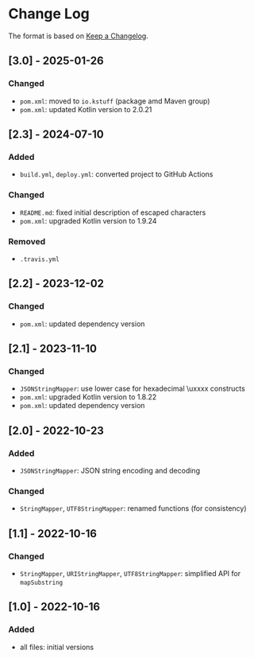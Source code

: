 # Change Log

The format is based on [Keep a Changelog](http://keepachangelog.com/).

## [3.0] - 2025-01-26
### Changed
- `pom.xml`: moved to `io.kstuff` (package amd Maven group)
- `pom.xml`: updated Kotlin version to 2.0.21

## [2.3] - 2024-07-10
### Added
- `build.yml`, `deploy.yml`: converted project to GitHub Actions
### Changed
- `README.md`: fixed initial description of escaped characters
- `pom.xml`: upgraded Kotlin version to 1.9.24
### Removed
- `.travis.yml`

## [2.2] - 2023-12-02
### Changed
- `pom.xml`: updated dependency version

## [2.1] - 2023-11-10
### Changed
- `JSONStringMapper`: use lower case for hexadecimal \uxxxx constructs
- `pom.xml`: upgraded Kotlin version to 1.8.22
- `pom.xml`: updated dependency version

## [2.0] - 2022-10-23
### Added
- `JSONStringMapper`: JSON string encoding and decoding
### Changed
- `StringMapper`, `UTF8StringMapper`: renamed functions (for consistency)

## [1.1] - 2022-10-16
### Changed
- `StringMapper`, `URIStringMapper`, `UTF8StringMapper`: simplified API for `mapSubstring`

## [1.0] - 2022-10-16
### Added
- all files: initial versions
